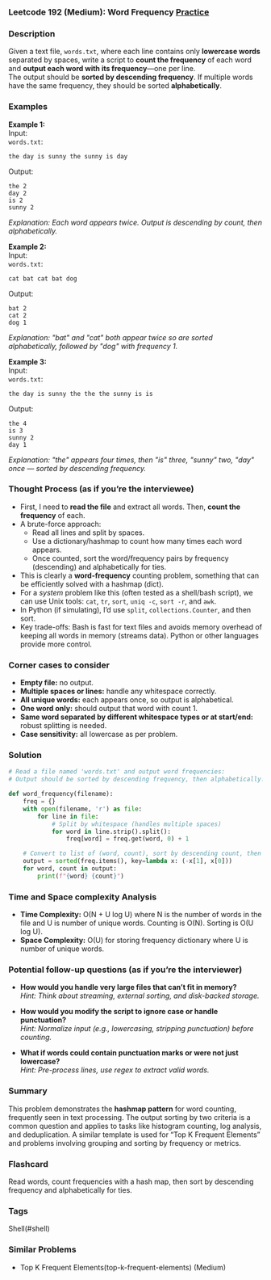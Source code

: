 ### Leetcode 192 (Medium): Word Frequency [Practice](https://leetcode.com/problems/word-frequency)

### Description  
Given a text file, `words.txt`, where each line contains only **lowercase words** separated by spaces, write a script to **count the frequency** of each word and **output each word with its frequency**—one per line.  
The output should be **sorted by descending frequency**. If multiple words have the same frequency, they should be sorted **alphabetically**.

### Examples  

**Example 1:**  
Input:  
`words.txt`:  
```
the day is sunny the sunny is day
```
Output:  
```
the 2
day 2
is 2
sunny 2
```
*Explanation: Each word appears twice. Output is descending by count, then alphabetically.*  

**Example 2:**  
Input:  
`words.txt`:  
```
cat bat cat bat dog
```
Output:  
```
bat 2
cat 2
dog 1
```
*Explanation: "bat" and "cat" both appear twice so are sorted alphabetically, followed by "dog" with frequency 1.*  

**Example 3:**  
Input:  
`words.txt`:  
```
the day is sunny the the the sunny is is
```
Output:  
```
the 4
is 3
sunny 2
day 1
```
*Explanation: "the" appears four times, then "is" three, "sunny" two, "day" once — sorted by descending frequency.*  

### Thought Process (as if you’re the interviewee)  
- First, I need to **read the file** and extract all words. Then, **count the frequency** of each.
- A brute-force approach:
  - Read all lines and split by spaces.
  - Use a dictionary/hashmap to count how many times each word appears.
  - Once counted, sort the word/frequency pairs by frequency (descending) and alphabetically for ties.
- This is clearly a **word-frequency** counting problem, something that can be efficiently solved with a hashmap (dict).
- For a *system* problem like this (often tested as a shell/bash script), we can use Unix tools: `cat`, `tr`, `sort`, `uniq -c`, `sort -r`, and `awk`.
- In Python (if simulating), I’d use `split`, `collections.Counter`, and then sort.
- Key trade-offs: Bash is fast for text files and avoids memory overhead of keeping all words in memory (streams data). Python or other languages provide more control.

### Corner cases to consider  
- **Empty file:** no output.
- **Multiple spaces or lines:** handle any whitespace correctly.
- **All unique words:** each appears once, so output is alphabetical.
- **One word only:** should output that word with count 1.
- **Same word separated by different whitespace types or at start/end:** robust splitting is needed.
- **Case sensitivity:** all lowercase as per problem.

### Solution

```python
# Read a file named 'words.txt' and output word frequencies:
# Output should be sorted by descending frequency, then alphabetically.

def word_frequency(filename):
    freq = {}
    with open(filename, 'r') as file:
        for line in file:
            # Split by whitespace (handles multiple spaces)
            for word in line.strip().split():
                freq[word] = freq.get(word, 0) + 1

    # Convert to list of (word, count), sort by descending count, then alphabetically
    output = sorted(freq.items(), key=lambda x: (-x[1], x[0]))
    for word, count in output:
        print(f"{word} {count}")
```

### Time and Space complexity Analysis  

- **Time Complexity:** O(N + U log U) where N is the number of words in the file and U is number of unique words. Counting is O(N). Sorting is O(U log U).
- **Space Complexity:** O(U) for storing frequency dictionary where U is number of unique words.

### Potential follow-up questions (as if you’re the interviewer)  

- **How would you handle very large files that can’t fit in memory?**  
  *Hint: Think about streaming, external sorting, and disk-backed storage.*

- **How would you modify the script to ignore case or handle punctuation?**  
  *Hint: Normalize input (e.g., lowercasing, stripping punctuation) before counting.*

- **What if words could contain punctuation marks or were not just lowercase?**  
  *Hint: Pre-process lines, use regex to extract valid words.*

### Summary
This problem demonstrates the **hashmap pattern** for word counting, frequently seen in text processing. The output sorting by two criteria is a common question and applies to tasks like histogram counting, log analysis, and deduplication. A similar template is used for “Top K Frequent Elements” and problems involving grouping and sorting by frequency or metrics.


### Flashcard
Read words, count frequencies with a hash map, then sort by descending frequency and alphabetically for ties.

### Tags
Shell(#shell)

### Similar Problems
- Top K Frequent Elements(top-k-frequent-elements) (Medium)